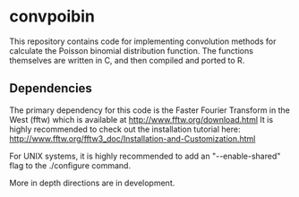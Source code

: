 # convpoibin

This repository contains code for implementing convolution methods for calculate the Poisson binomial distribution function. The functions themselves are written in C, and then compiled and ported to R.


## Dependencies
The primary dependency for this code is the Faster Fourier Transform in the West (fftw) which is available at http://www.fftw.org/download.html It is highly recommended to check out the installation tutorial here: http://www.fftw.org/fftw3_doc/Installation-and-Customization.html

For UNIX systems, it is highly recommended to add an "--enable-shared" flag to the ./configure command. 

More in depth directions are in development.
